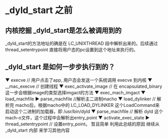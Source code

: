 #  _dyld_start 之前
## 内核挖掘 _dyld_start是怎么被调用到的
_dyld_start的方法地址的确是在 LC_UNIXTHREAD 段中解析出来的。后续通过thread_setentrypoint 直接将用户态的pc设置到这个地址来执行的。
## _dyld_start 是如何一步步执行到的？
▼ execve       // 用户点击了app, 用户态会发送一个系统调用 execve 到内核
  ▼ __mac_execve  // 创建线程
    ▼ exec_activate_image // 在 encapsulated_binary 这一步会根据image的类型选择imgact的方法
      ▼ exec_mach_imgact
        ▼ load_machfile
          ▶︎ parse_machfile  //解析主二进制macho
          ▼ load_dylinker // 解析完 macho后，根据macho中的 LC_LOAD_DYLINKER 这个LoadCommand来启动这个二进制的加载器，即 /usr/bin/dyld
            ▼ parse_machfile // 解析 dyld 这个mach-o文件，这个过程中会解析出entry_point
        ▼ activate_exec_state
          ▶︎ thread_setentrypoint // 设置entry_point。
暂且简单 利用此总结的原因 继续从_dyld_start 内部 来学习其他内容 
